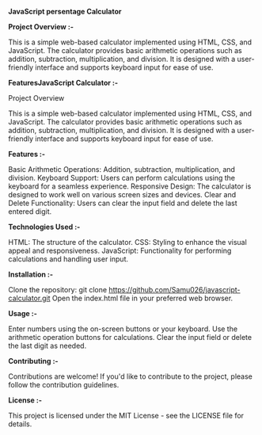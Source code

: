 **JavaScript persentage Calculator**

**Project Overview :-**

This is a simple web-based calculator implemented using HTML, CSS, and JavaScript. The calculator provides basic arithmetic operations such as addition, subtraction, multiplication, and division. It is designed with a user-friendly interface and supports keyboard input for ease of use.

**FeaturesJavaScript Calculator :-**

Project Overview

This is a simple web-based calculator implemented using HTML, CSS, and JavaScript. The calculator provides basic arithmetic operations such as addition, subtraction, multiplication, and division. It is designed with a user-friendly interface and supports keyboard input for ease of use.

**Features :-**

Basic Arithmetic Operations: Addition, subtraction, multiplication, and division.
Keyboard Support: Users can perform calculations using the keyboard for a seamless experience.
Responsive Design: The calculator is designed to work well on various screen sizes and devices.
Clear and Delete Functionality: Users can clear the input field and delete the last entered digit.

**Technologies Used :-**

HTML: The structure of the calculator.
CSS: Styling to enhance the visual appeal and responsiveness.
JavaScript: Functionality for performing calculations and handling user input.

**Installation :-**

Clone the repository: git clone https://github.com/Samu026/javascript-calculator.git
Open the index.html file in your preferred web browser.

**Usage :-**

Enter numbers using the on-screen buttons or your keyboard.
Use the arithmetic operation buttons for calculations.
Clear the input field or delete the last digit as needed.

**Contributing :-**

Contributions are welcome! If you'd like to contribute to the project, please follow the contribution guidelines.

**License :-**

This project is licensed under the MIT License - see the LICENSE file for details.
